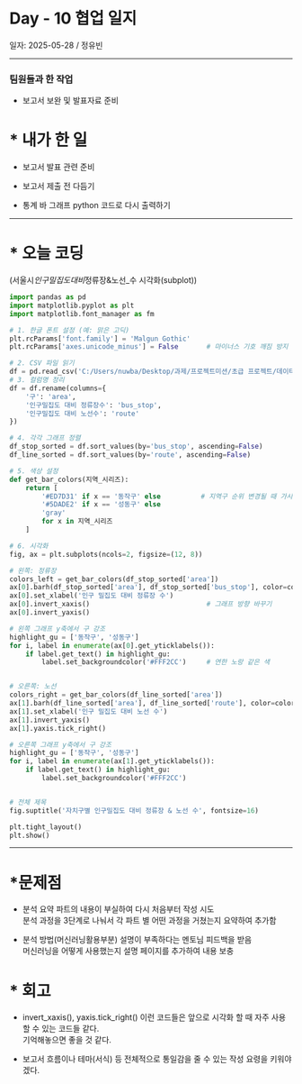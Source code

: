 # Day - 10 협업 일지

일자: 2025-05-28 / 정유빈

---

### 팀원들과 한 작업

- 보고서 보완 및 발표자료 준비

# \* 내가 한 일

- 보고서 발표 관련 준비

- 보고서 제출 전 다듬기

- 통계 바 그래프 python 코드로 다시 출력하기

---

# \* 오늘 코딩

(서울시*인구밀집도대비*정류장&노선\_수 시각화(subplot))

```python
import pandas as pd
import matplotlib.pyplot as plt
import matplotlib.font_manager as fm

# 1. 한글 폰트 설정 (예: 맑은 고딕)
plt.rcParams['font.family'] = 'Malgun Gothic'
plt.rcParams['axes.unicode_minus'] = False       # 마이너스 기호 깨짐 방지

# 2. CSV 파일 읽기
df = pd.read_csv('C:/Users/nuwba/Desktop/과제/프로젝트미션/초급 프로젝트/데이터 수집/01_인구밀도대비노선_정류장_분석(전처리).csv', encoding='utf-8-sig')
# 3. 컬럼명 정리
df = df.rename(columns={ 
    '구': 'area',
    '인구밀집도 대비 정류장수': 'bus_stop',
    '인구밀집도 대비 노선수': 'route'
})

# 4. 각각 그래프 정렬
df_stop_sorted = df.sort_values(by='bus_stop', ascending=False)
df_line_sorted = df.sort_values(by='route', ascending=False)

# 5. 색상 설정
def get_bar_colors(지역_시리즈):
    return [
        '#ED7D31' if x == '동작구' else          # 지역구 순위 변경될 때 가시성 올리기
        '#5DADE2' if x == '성동구' else
        'gray'
        for x in 지역_시리즈
    ]

# 6. 시각화
fig, ax = plt.subplots(ncols=2, figsize=(12, 8))

# 왼쪽: 정류장
colors_left = get_bar_colors(df_stop_sorted['area'])
ax[0].barh(df_stop_sorted['area'], df_stop_sorted['bus_stop'], color=colors_left)
ax[0].set_xlabel('인구 밀집도 대비 정류장 수')
ax[0].invert_xaxis()                             # 그래프 방향 바꾸기
ax[0].invert_yaxis()

# 왼쪽 그래프 y축에서 구 강조
highlight_gu = ['동작구', '성동구']
for i, label in enumerate(ax[0].get_yticklabels()):
    if label.get_text() in highlight_gu:
        label.set_backgroundcolor('#FFF2CC')     # 연한 노랑 같은 색


# 오른쪽: 노선
colors_right = get_bar_colors(df_line_sorted['area'])
ax[1].barh(df_line_sorted['area'], df_line_sorted['route'], color=colors_right)
ax[1].set_xlabel('인구 밀집도 대비 노선 수')
ax[1].invert_yaxis()
ax[1].yaxis.tick_right()

# 오른쪽 그래프 y축에서 구 강조
highlight_gu = ['동작구', '성동구']
for i, label in enumerate(ax[1].get_yticklabels()):
    if label.get_text() in highlight_gu:
        label.set_backgroundcolor('#FFF2CC')


# 전체 제목
fig.suptitle('자치구별 인구밀집도 대비 정류장 & 노선 수', fontsize=16)

plt.tight_layout()
plt.show()
```

---

# \*문제점

- 분석 요약 파트의 내용이 부실하여 다시 처음부터 작성 시도  
  분석 과정을 3단계로 나눠서 각 파트 별 어떤 과정을 거쳤는지 요약하여 추가함

- 분석 방법(머신러닝활용부분) 설명이 부족하다는 멘토님 피드백을 받음  
  머신러닝을 어떻게 사용했는지 설명 페이지를 추가하여 내용 보충

# \* 회고

- invert_xaxis(), yaxis.tick_right() 이런 코드들은 앞으로 시각화 할 때 자주 사용할 수 있는 코드들 같다.  
  기억해놓으면 좋을 것 같다.

- 보고서 흐름이나 테마(서식) 등 전체적으로 통일감을 줄 수 있는 작성 요령을 키워야겠다.
